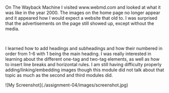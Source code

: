 <p> On The Wayback Machine I visited www.webmd.com and looked at what it was like in the year 2000. The images on the home page no longer appear and it appeared how I would expect a website that old to. I was surprised that the advertisements on the page still showed up, except without the media. </p>
<br />
<p> I learned how to add headings and subheadings and how their numbered in order from 1-6 with 1 being the main heading. I was really interested in learning about the different one-tag and two-tag elements, as well as how to insert line breaks and horizontal rules. I am still having difficulty properly adding/linking/embedding images though this module did not talk about that topic as much as the second and third modules did. </p>
![My Screenshot](./assignment-04/images/screenshot.jpg)
